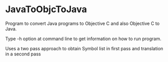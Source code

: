 # JavaToObjcToJava

Program to convert Java programs to Objective C and also Objective C to Java. 

Type -h option at command line to get information on how to run program.

Uses a two pass approach to obtain Symbol list in first pass and translation in a second pass
